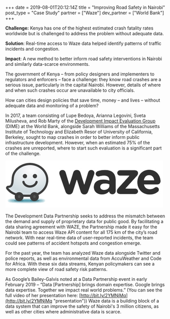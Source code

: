 +++
date = 2019-08-01T20:12:14Z
title = "Improving Road Safety in Nairobi"
post_type = "Case Study"
partner = ["Waze"]
dev_partner = ["World Bank"]
+++

**Challenge:** Kenya has one of the highest estimated crash fatality rates worldwide but is challenged to address the problem without adequate data.

**Solution**: Real-time access to Waze data helped identify patterns of traffic incidents and congestion.

**Impact**: A new method to better inform road safety interventions in Nairobi and similarly data-scarce environments.

The government of Kenya – from policy designers and implementers to regulators and enforcers – face a challenge: they know road crashes are a serious issue, particularly in the capital Nairobi. However, details of where and when such crashes occur are unavailable to city officials.

How can cities design policies that save time, money – and lives – without adequate data and monitoring of a problem?

In 2017, a team consisting of Lupe Bedoya, Arianna Legovini, Sveta Milusheva, and Rob Marty of the <u>Development Impact Evaluation Group</u> (DIME) at the World Bank, alongside Sarah Williams of the Massachusetts Institute of Technology and Elizabeth Resor of University of California, Berkeley, sought to map crashes in order to better inform public infrastructure development. However, when an estimated 75% of the crashes are unreported, where to start such evaluation is a significant part of the challenge.

![](/waze.jpg)

The Development Data Partnership seeks to address the mismatch between the demand and supply of proprietary data for public good. By facilitating a data sharing agreement with WAZE, the Partnership made it easy for the Nairobi team to access Waze API content for all 175 km of the city’s road network. With near real-time data of user-reported incidents, the team could see patterns of accident hotspots and congestion emerge.

For the past year, the team has analyzed Waze data alongside Twitter and police reports, as well as environmental data from AccuWeather and Code for Africa. With these six data streams, Kenyan policymakers can see a more complete view of road safety risk patterns.

As Google’s Bailey-Galvis noted at a Data Partnership event in early February 2019 – “Data \[Partnership\] brings domain expertise. Google brings data expertise. Together we impact real world problems.” (You can see the full video of her presentation here: [http://bit.ly/2YMNjMq](http://bit.ly/2YMNjMq "presentation")) Waze data is a building block of a data system that can improve the safety of Nairobi's 3 million citizens, as well as other cities where administrative data is scarce.
